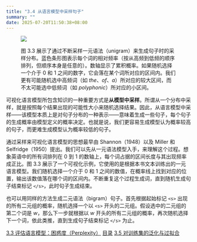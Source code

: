 ```yaml
---
title: "3.4 从语言模型中采样句子"
summary: ""
date: 2025-07-20T11:50:38+08:00
---
```


<figure>

![](/images/speech-and-language-processing/slp-fig-3-3.png)

<figcaption>

<span>图 3.3</span> 展示了通过不断采样一元语法（unigram）来生成句子时的采样分布。蓝色条形图表示每个词的相对频率（按从高频到低频的顺序排列，但顺序本身是任意的）。数轴显示了累积概率。如果随机选择一个介于 0 和 1 之间的数字，它会落在某个词所对应的区间内。我们更有可能随机选中高频词（如 *the*、*of*、*a*）所对应的较大区间，而不太可能选中低频词（如 *polyphonic*）所对应的小区间。

</figcaption>
</figure>

可视化语言模型所包含知识的一种重要方式是**从模型中采样**。所谓从一个分布中采样，就是按照每个结果出现的可能性大小来随机选择结果。因此，从语言模型中采样——该模型本质上是对句子分布的一种表示——意味着生成一些句子，每个句子的生成概率由模型定义的概率决定。也就是说，我们更容易生成模型认为概率较高的句子，而更难生成模型认为概率较低的句子。

通过采样来可视化语言模型的思想最早由 Shannon（1948）以及 Miller 和 Selfridge（1950）提出。我们可以先从一元语法模型入手，来理解这个过程。想象英语中的所有词排列在 0 到 1 的数轴上，每个词占据的区间长度与其出现频率成正比。图 3.3 展示了一个可视化示例，它使用的是根据本书文本训练出的一元语言模型。我们随机选择一个介于 0 和 1 之间的数值，在概率线上找到对应的位置，输出该数值落在哪个词的区间内。不断重复这个过程生成词，直到随机生成句子结束标记 `</s>`，此时句子生成结束。

也可以用同样的方法生成二元语法（bigram）句子。首先根据起始标记 `<s>` 出现的所有二元组的概率，随机选择一个以 `<s>` 开头的二元组。假设选中的二元组的第二个词是 *w*，那么下一步就根据以 *w* 开头的所有二元组的概率，再次随机选择下一个词，依此类推，直到生成句子结束标记 `</s>` 为止。


<nav class="pagination justify-content-between">
<a href="../ch3-03">3.3 评估语言模型：困惑度（Perplexity）</a>
<a href="../">目录</a>
<a href="../ch3-05">3.5 对训练集的泛化与过拟合</a>
</nav>

